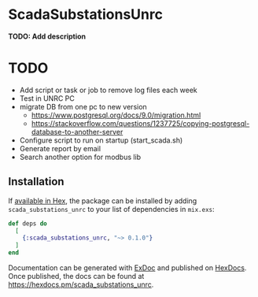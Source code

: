 # ScadaSubstationsUnrc

**TODO: Add description**

# TODO
- Add script or task or job to remove log files each week
- Test in UNRC PC
- migrate DB from one pc to new version
  - https://www.postgresql.org/docs/9.0/migration.html
  - https://stackoverflow.com/questions/1237725/copying-postgresql-database-to-another-server
- Configure script to run on startup (start_scada.sh)
- Generate report by email
- Search another option for modbus lib

## Installation

If [available in Hex](https://hex.pm/docs/publish), the package can be installed
by adding `scada_substations_unrc` to your list of dependencies in `mix.exs`:

```elixir
def deps do
  [
    {:scada_substations_unrc, "~> 0.1.0"}
  ]
end
```

Documentation can be generated with [ExDoc](https://github.com/elixir-lang/ex_doc)
and published on [HexDocs](https://hexdocs.pm). Once published, the docs can
be found at <https://hexdocs.pm/scada_substations_unrc>.

